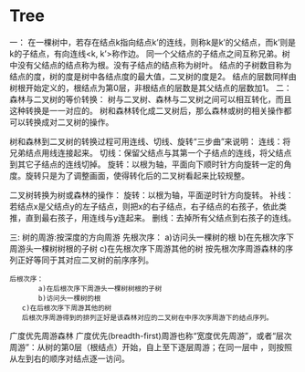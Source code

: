 Tree
====
一：
  在一棵树中，若存在结点k指向结点k’的连线，则称k是k’的父结点，而k’则是k的子结点，有向连线<k, k’>称作边。
  同一个父结点的子结点之间互称兄弟。树中没有父结点的结点称为根。没有子结点的结点称为树叶。
  结点的子树数目称为结点的度，树的度是树中各结点度的最大值，二叉树的度是2。
  结点的层数同样由树根开始定义的，根结点为第0层，非根结点的层数是其父结点的层数加1。 
二：
  森林与二叉树的等价转换：
  树与二叉树、森林与二叉树之间可以相互转化，而且这种转换是一一对应的。
  树和森林转化成二叉树后，那么森林或树的相关操作都可以转换成对二叉树的操作。
  
  树和森林到二叉树的转换过程可用连线、切线、旋转“三步曲”来说明：
  连线：将兄弟结点用线连接起来。
  切线：保留父结点与其第一个子结点的连线，将父结点到其它子结点的连线切掉。
  旋转：以根为轴，平面向下顺时针方向旋转一定的角度。旋转只是为了调整画面，使得转化后的二叉树看起来比较规整。
  
  二叉树转换为树或森林的操作：
  旋转：以根为轴，平面逆时针方向旋转。
  补线：若结点x是父结点y的左子结点，则把x的右子结点，右子结点的右孩子，依此类推，直到最右孩子，用连线与y连起来。
  删线：去掉所有父结点到右孩子的连线。
  
三:
  树的周游:按深度的方向周游
  先根次序：
		   a)访问头一棵树的根
    	 b)在先根次序下周游头一棵树树根的子树
 		   c)在先根次序下周游其他的树
 		   按先根次序周游森林的序列正好等同于其对应二叉树的前序序列。
 		   
 	后根次序：
		   a)在后根次序下周游头一棵树树根的子树
		   b)访问头一棵树的根
       c)在后根次序下周游其他的树
       后根次序周游得到的排列正好是该森林对应的二叉树在中序次序周游下的结点序列。 
       
   广度优先周游森林
   广度优先(breadth-first)周游也称“宽度优先周游”，或者“层次周游”：从树的第0层（根结点）开始，自上至下逐层周游；在同一层中   ，则按照从左到右的顺序对结点逐一访问。
   

       






